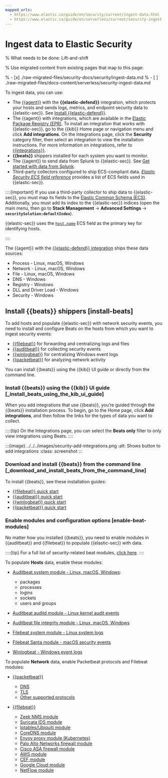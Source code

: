 ```yaml
---
mapped_urls:
  - https://www.elastic.co/guide/en/security/current/ingest-data.html
  - https://www.elastic.co/guide/en/serverless/current/security-ingest-data.html
---
```


# Ingest data to Elastic Security

% What needs to be done: Lift-and-shift

% Use migrated content from existing pages that map to this page:

% - [x] ./raw-migrated-files/security-docs/security/ingest-data.md
% - [ ] ./raw-migrated-files/docs-content/serverless/security-ingest-data.md

To ingest data, you can use:

* The [{{agent}}](docs-content://docs/reference/ingestion-tools/fleet/index.md) with the **{{elastic-defend}}** integration, which protects your hosts and sends logs, metrics, and endpoint security data to {{elastic-sec}}. See [Install {{elastic-defend}}](/solutions/security/configure-elastic-defend/install-elastic-defend.md).
* The {{agent}} with integrations, which are available in the [Elastic Package Registry (EPR)](docs-content://docs/reference/ingestion-tools/fleet/index.md#package-registry-intro). To install an integration that works with {{elastic-sec}}, go to the {{kib}} Home page or navigation menu and click **Add integrations**. On the Integrations page, click the **Security** category filter, then select an integration to view the installation instructions. For more information on integrations, refer to [{{integrations}}](integration-docs://docs/reference/ingestion-tools/integrations/index.md).
* **{{beats}}** shippers installed for each system you want to monitor.
* The {{agent}} to send data from Splunk to {{elastic-sec}}. See [Get started with data from Splunk](/solutions/observability/get-started/add-data-from-splunk.md).
* Third-party collectors configured to ship ECS-compliant data. [*Elastic Security ECS field reference*](docs-content://docs/reference/security/fields-and-object-schemas/siem-field-reference.md) provides a list of ECS fields used in {{elastic-sec}}.

::::{important}
If you use a third-party collector to ship data to {{elastic-sec}}, you must map its fields to the [Elastic Common Schema (ECS)](https://www.elastic.co/guide/en/ecs/current). Additionally, you must add its index to the {{elastic-sec}} indices (open the main menu, then go to **Stack Management** → **Advanced Settings** → **`securitySolution:defaultIndex`**).

{{elastic-sec}} uses the [`host.name`](ecs://docs/reference/ecs/ecs-host.md) ECS field as the primary key for identifying hosts.

::::


The {{agent}} with the [{{elastic-defend}} integration](https://www.elastic.co/products/endpoint-security) ships these data sources:

* Process - Linux, macOS, Windows
* Network - Linux, macOS, Windows
* File - Linux, macOS, Windows
* DNS - Windows
* Registry - Windows
* DLL and Driver Load - Windows
* Security - Windows


## Install {{beats}} shippers [install-beats]

To add hosts and populate {{elastic-sec}} with network security events, you need to install and configure Beats on the hosts from which you want to ingest security events:

* [{{filebeat}}](https://www.elastic.co/products/beats/filebeat) for forwarding and centralizing logs and files
* [{{auditbeat}}](https://www.elastic.co/products/beats/auditbeat) for collecting security events
* [{{winlogbeat}}](https://www.elastic.co/products/beats/winlogbeat) for centralizing Windows event logs
* [{{packetbeat}}](https://www.elastic.co/products/beats/packetbeat) for analyzing network activity

You can install {{beats}} using the {{kib}} UI guide or directly from the command line.


### Install {{beats}} using the {{kib}} UI guide [_install_beats_using_the_kib_ui_guide]

When you add integrations that use {{beats}}, you’re guided through the {{beats}} installation process. To begin, go to the Home page, click **Add integrations**, and then follow the links for the types of data you want to collect.

::::{tip}
On the Integrations page, you can select the **Beats only** filter to only view integrations using Beats.
::::


:::{image} ../../../images/security-add-integrations.png
:alt: Shows button to add integrations
:class: screenshot
:::


### Download and install {{beats}} from the command line [_download_and_install_beats_from_the_command_line]

To install {{beats}}, see these installation guides:

* [{{filebeat}} quick start](beats://docs/reference/ingestion-tools/beats-filebeat/filebeat-installation-configuration.md)
* [{{auditbeat}} quick start](beats://docs/reference/ingestion-tools/beats-auditbeat/auditbeat-installation-configuration.md)
* [{{winlogbeat}} quick start](beats://docs/reference/ingestion-tools/beats-winlogbeat/winlogbeat-installation-configuration.md)
* [{{packetbeat}} quick start](beats://docs/reference/ingestion-tools/beats-packetbeat/packetbeat-installation-configuration.md)


### Enable modules and configuration options [enable-beat-modules]

No matter how you installed {{beats}}, you need to enable modules in {{auditbeat}} and {{filebeat}} to populate {{elastic-sec}} with data.

::::{tip}
For a full list of security-related beat modules, [click here](https://www.elastic.co/integrations?solution=security).
::::


To populate **Hosts** data, enable these modules:

* [Auditbeat system module  - Linux, macOS, Windows](beats://docs/reference/ingestion-tools/beats-auditbeat/auditbeat-module-system.md):

    * packages
    * processes
    * logins
    * sockets
    * users and groups

* [Auditbeat auditd module - Linux kernel audit events](beats://docs/reference/ingestion-tools/beats-auditbeat/auditbeat-module-auditd.md)
* [Auditbeat file integrity module - Linux, macOS, Windows](beats://docs/reference/ingestion-tools/beats-auditbeat/auditbeat-module-file_integrity.md)
* [Filebeat system module - Linux system logs](beats://docs/reference/ingestion-tools/beats-filebeat/filebeat-module-system.md)
* [Filebeat Santa module  - macOS security events](beats://docs/reference/ingestion-tools/beats-filebeat/filebeat-module-santa.md)
* [Winlogbeat - Windows event logs](beats://docs/reference/ingestion-tools/beats-winlogbeat/_winlogbeat_overview.md)

To populate **Network** data, enable Packetbeat protocols and Filebeat modules:

* [{{packetbeat}}](beats://docs/reference/ingestion-tools/beats-packetbeat/packetbeat-overview.md)

    * [DNS](beats://docs/reference/ingestion-tools/beats-packetbeat/packetbeat-dns-options.md)
    * [TLS](beats://docs/reference/ingestion-tools/beats-packetbeat/configuration-tls.md)
    * [Other supported protocols](beats://docs/reference/ingestion-tools/beats-packetbeat/configuration-protocols.md)

* [{{filebeat}}](beats://docs/reference/ingestion-tools/beats-filebeat/filebeat-overview.md)

    * [Zeek NMS module](beats://docs/reference/ingestion-tools/beats-filebeat/filebeat-module-zeek.md)
    * [Suricata IDS module](beats://docs/reference/ingestion-tools/beats-filebeat/filebeat-module-suricata.md)
    * [Iptables/Ubiquiti module](beats://docs/reference/ingestion-tools/beats-filebeat/filebeat-module-iptables.md)
    * [CoreDNS module](beats://docs/reference/ingestion-tools/beats-filebeat/filebeat-module-coredns.md)
    * [Envoy proxy module (Kubernetes)](beats://docs/reference/ingestion-tools/beats-filebeat/filebeat-module-envoyproxy.md)
    * [Palo Alto Networks firewall module](beats://docs/reference/ingestion-tools/beats-filebeat/filebeat-module-panw.md)
    * [Cisco ASA firewall module](beats://docs/reference/ingestion-tools/beats-filebeat/filebeat-module-cisco.md)
    * [AWS module](beats://docs/reference/ingestion-tools/beats-filebeat/filebeat-module-aws.md)
    * [CEF module](beats://docs/reference/ingestion-tools/beats-filebeat/filebeat-module-cef.md)
    * [Google Cloud module](beats://docs/reference/ingestion-tools/beats-filebeat/filebeat-module-gcp.md)
    * [NetFlow module](beats://docs/reference/ingestion-tools/beats-filebeat/filebeat-module-netflow.md)
